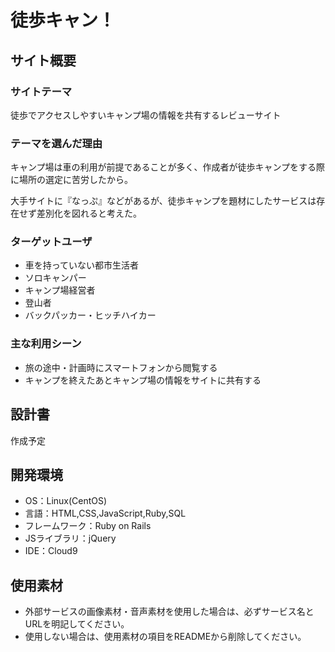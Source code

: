 # 徒歩キャン！

## サイト概要
### サイトテーマ
徒歩でアクセスしやすいキャンプ場の情報を共有するレビューサイト

### テーマを選んだ理由
キャンプ場は車の利用が前提であることが多く、作成者が徒歩キャンプをする際に場所の選定に苦労したから。

大手サイトに『なっぷ』などがあるが、徒歩キャンプを題材にしたサービスは存在せず差別化を図れると考えた。

### ターゲットユーザ
* 車を持っていない都市生活者
* ソロキャンパー
* キャンプ場経営者
* 登山者
* バックパッカー・ヒッチハイカー


### 主な利用シーン
* 旅の途中・計画時にスマートフォンから閲覧する
* キャンプを終えたあとキャンプ場の情報をサイトに共有する

## 設計書
作成予定

## 開発環境
- OS：Linux(CentOS)
- 言語：HTML,CSS,JavaScript,Ruby,SQL
- フレームワーク：Ruby on Rails
- JSライブラリ：jQuery
- IDE：Cloud9

## 使用素材
- 外部サービスの画像素材・音声素材を使用した場合は、必ずサービス名とURLを明記してください。
- 使用しない場合は、使用素材の項目をREADMEから削除してください。